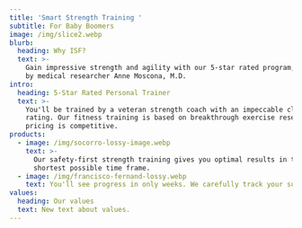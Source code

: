 ```yaml
---
title: 'Smart Strength Training '
subtitle: For Baby Boomers
image: /img/slice2.webp
blurb:
  heading: Why ISF?
  text: >-
    Gain impressive strength and agility with our 5-star rated program, endorsed
    by medical researcher Anne Moscona, M.D. 
intro:
  heading: 5-Star Rated Personal Trainer
  text: >-
    You'll be trained by a veteran strength coach with an impeccable client
    rating. Our fitness training is based on breakthrough exercise research. Our
    pricing is competitive. 
products:
  - image: /img/socorro-lossy-image.webp
    text: >-
      Our safety-first strength training gives you optimal results in the
      shortest possible time frame.
  - image: /img/francisco-fernand-lossy.webp
    text: You'll see progress in only weeks. We carefully track your success.
values:
  heading: Our values
  text: New text about values.
---
```


